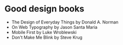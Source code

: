 # Good design books

- The Design of Everyday Things by Donald A. Norman
- On Web Typography by Jason Santa Maria
- Mobile First by Luke Wroblewski
- Don't Make Me Blink by Steve Krug
